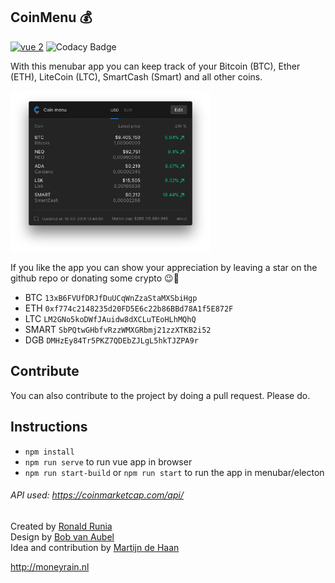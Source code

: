 ## CoinMenu :moneybag:


[![vue 2](https://img.shields.io/badge/vue-2-42b983.svg)](https://vuejs.org)
![Codacy Badge](https://api.codacy.com/project/badge/Grade/fd38be335a554ce08a6752dab1100cd3)


With this menubar app you can keep track of your Bitcoin (BTC), Ether (ETH), LiteCoin (LTC), SmartCash (Smart) and all other coins.

<img src="https://raw.githubusercontent.com/RonaldR/CoinMenu/master/screenshot.png" width="320">

If you like the app you can show your appreciation by leaving a star on the github repo or donating some crypto 😉🚀   


- BTC `13xB6FVUfDRJfDuUCqWnZzaStaMXSbiHgp`
- ETH `0xf774c2148235d20FD5E6c22b86BBd78A1f5E872F`
- LTC `LM2GNo5koDWfJAuidw8dXCLuTEoHLhMQhQ`
- SMART `SbPQtwGHbfvRzzWMXGRbmj21zzXTKB2i52`
- DGB `DMHzEy84Tr5PKZ7QDEbZJLgL5hkTJZPA9r`


## Contribute

You can also contribute to the project by doing a pull request. Please do.  

## Instructions

- `npm install`
- `npm run serve` to run vue app in browser
- `npm run start-build` or `npm run start` to run the app in menubar/electon

###### API used: https://coinmarketcap.com/api/  

Created by [Ronald Runia](https://github.com/RonaldR)  
Design by [Bob van Aubel](https://github.com/bobvaubel)  
Idea and contribution by [Martijn de Haan](https://github.com/martijndeh)  

http://moneyrain.nl
